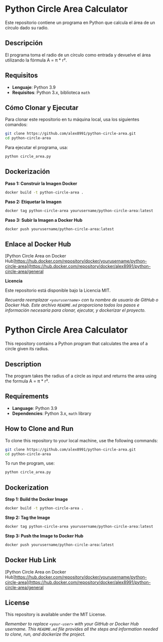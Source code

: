 # Python Circle Area Calculator

Este repositorio contiene un programa en Python que calcula el área de un círculo dado su radio.

## Descripción

El programa toma el radio de un círculo como entrada y devuelve el área utilizando la fórmula A = π * r².

## Requisitos

- **Lenguaje**: Python 3.9
- **Requisitos**: Python 3.x, biblioteca `math`

## Cómo Clonar y Ejecutar

Para clonar este repositorio en tu máquina local, usa los siguientes comandos:

```bash
git clone https://github.com/alex8991/python-circle-area.git
cd python-circle-area
```

Para ejecutar el programa, usa:

```bash
python circle_area.py
```

## Dockerización

**Paso 1: Construir la Imagen Docker**

```bash
docker build -t python-circle-area .
```

**Paso 2: Etiquetar la Imagen**

```bash
docker tag python-circle-area yourusername/python-circle-area:latest
````

**Paso 3: Subir la Imagen a Docker Hub**

```bash
docker push yourusername/python-circle-area:latest
```

## Enlace al Docker Hub

[Python Circle Area on Docker Hub]https://hub.docker.com/repository/docker/yourusername/python-circle-area](https://hub.docker.com/repository/docker/alex8991/python-circle-area/general

**Licencia**

Este repositorio está disponible bajo la Licencia MIT.

*Recuerda reemplazar `<yourusername>` con tu nombre de usuario de GitHub o Docker Hub. Este archivo `README.md` proporciona todos los pasos e información necesaria para clonar, ejecutar, y dockerizar el proyecto.*


# Python Circle Area Calculator

This repository contains a Python program that calculates the area of a circle given its radius.

## Description

The program takes the radius of a circle as input and returns the area using the formula A = π * r².

## Requirements

- **Language**: Python 3.9
- **Dependencies**: Python 3.x, `math` library

## How to Clone and Run

To clone this repository to your local machine, use the following commands:

```bash
git clone https://github.com/alex8991/python-circle-area.git
cd python-circle-area
```

To run the program, use:

```bash
python circle_area.py
```

## Dockerization

**Step 1: Build the Docker Image**

```bash
docker build -t python-circle-area .
```

**Step 2: Tag the Image**

```bash
docker tag python-circle-area yourusername/python-circle-area:latest
```

**Step 3: Push the Image to Docker Hub**

```bash
docker push yourusername/python-circle-area:latest
```

## Docker Hub Link

[Python Circle Area on Docker Hub]https://hub.docker.com/repository/docker/yourusername/python-circle-area](https://hub.docker.com/repository/docker/alex8991/python-circle-area/general

## License

This repository is available under the MIT License.


*Remember to replace `<your-user>` with your GitHub or Docker Hub username. This `README.md` file provides all the steps and information needed to clone, run, and dockerize the project.*
